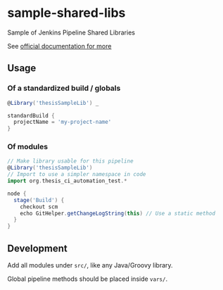 # sample-shared-libs

Sample of Jenkins Pipeline Shared Libraries

See [official documentation for more](https://github.com/jenkinsci/workflow-cps-global-lib-plugin/blob/master/README.md)

## Usage

### Of a standardized build / globals

```groovy
@Library('thesisSampleLib') _

standardBuild {
  projectName = 'my-project-name'
}

```

### Of modules

```groovy
// Make library usable for this pipeline
@Library('thesisSampleLib')
// Import to use a simpler namespace in code
import org.thesis_ci_automation_test.*

node {
  stage('Build') {
    checkout scm
    echo GitHelper.getChangeLogString(this) // Use a static method
  }
}
```

## Development

Add all modules under `src/`, like any Java/Groovy library.

Global pipeline methods should be placed inside `vars/`.

